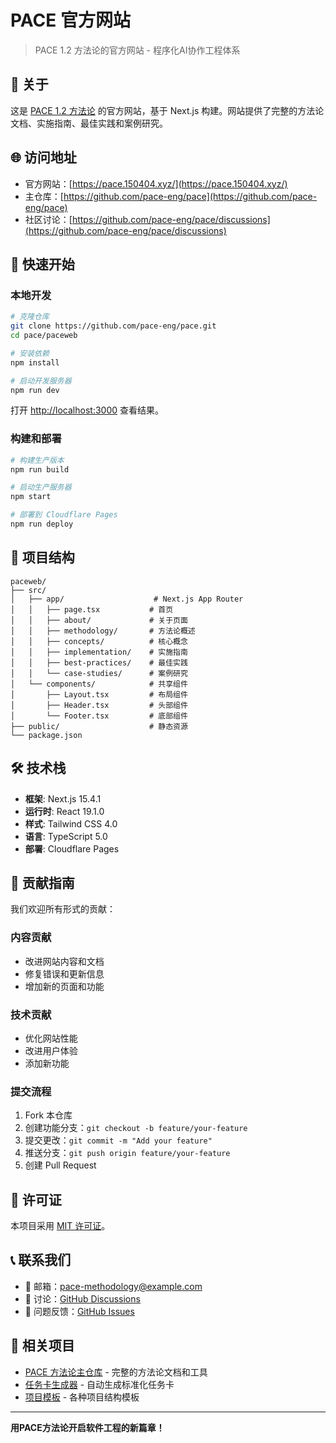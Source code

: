 # PACE 官方网站

> PACE 1.2 方法论的官方网站 - 程序化AI协作工程体系

## 📖 关于

这是 [PACE 1.2 方法论](https://github.com/pace-eng/pace) 的官方网站，基于 Next.js 构建。网站提供了完整的方法论文档、实施指南、最佳实践和案例研究。

## 🌐 访问地址

- 官方网站：[https://pace.150404.xyz/](https://pace.150404.xyz/)
- 主仓库：[https://github.com/pace-eng/pace](https://github.com/pace-eng/pace)
- 社区讨论：[https://github.com/pace-eng/pace/discussions](https://github.com/pace-eng/pace/discussions)

## 🚀 快速开始

### 本地开发

```bash
# 克隆仓库
git clone https://github.com/pace-eng/pace.git
cd pace/paceweb

# 安装依赖
npm install

# 启动开发服务器
npm run dev
```

打开 [http://localhost:3000](http://localhost:3000) 查看结果。

### 构建和部署

```bash
# 构建生产版本
npm run build

# 启动生产服务器
npm start

# 部署到 Cloudflare Pages
npm run deploy
```

## 📁 项目结构

```
paceweb/
├── src/
│   ├── app/                    # Next.js App Router
│   │   ├── page.tsx           # 首页
│   │   ├── about/             # 关于页面
│   │   ├── methodology/       # 方法论概述
│   │   ├── concepts/          # 核心概念
│   │   ├── implementation/    # 实施指南
│   │   ├── best-practices/    # 最佳实践
│   │   └── case-studies/      # 案例研究
│   └── components/            # 共享组件
│       ├── Layout.tsx         # 布局组件
│       ├── Header.tsx         # 头部组件
│       └── Footer.tsx         # 底部组件
├── public/                    # 静态资源
└── package.json
```

## 🛠️ 技术栈

- **框架**: Next.js 15.4.1
- **运行时**: React 19.1.0
- **样式**: Tailwind CSS 4.0
- **语言**: TypeScript 5.0
- **部署**: Cloudflare Pages

## 🤝 贡献指南

我们欢迎所有形式的贡献：

### 内容贡献
- 改进网站内容和文档
- 修复错误和更新信息
- 增加新的页面和功能

### 技术贡献
- 优化网站性能
- 改进用户体验
- 添加新功能

### 提交流程
1. Fork 本仓库
2. 创建功能分支：`git checkout -b feature/your-feature`
3. 提交更改：`git commit -m "Add your feature"`
4. 推送分支：`git push origin feature/your-feature`
5. 创建 Pull Request

## 📄 许可证

本项目采用 [MIT 许可证](https://github.com/pace-eng/pace/blob/main/LICENSE)。

## 📞 联系我们

- 📧 邮箱：pace-methodology@example.com
- 💬 讨论：[GitHub Discussions](https://github.com/pace-eng/pace/discussions)
- 🐛 问题反馈：[GitHub Issues](https://github.com/pace-eng/pace/issues)

## 🌟 相关项目

- [PACE 方法论主仓库](https://github.com/pace-eng/pace) - 完整的方法论文档和工具
- [任务卡生成器](https://github.com/pace-eng/pace/tree/main/工具/任务卡生成器) - 自动生成标准化任务卡
- [项目模板](https://github.com/pace-eng/pace/tree/main/模板) - 各种项目结构模板

---

**用PACE方法论开启软件工程的新篇章！**
